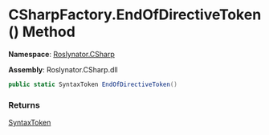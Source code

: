 # CSharpFactory\.EndOfDirectiveToken\(\) Method

**Namespace**: [Roslynator.CSharp](../../README.md)

**Assembly**: Roslynator\.CSharp\.dll

```csharp
public static SyntaxToken EndOfDirectiveToken()
```

### Returns

[SyntaxToken](https://docs.microsoft.com/en-us/dotnet/api/microsoft.codeanalysis.syntaxtoken)


